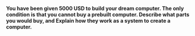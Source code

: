 **You have been given 5000 USD to build your dream computer. The only condition is that you cannot buy a prebuilt computer. Describe what parts you would buy, and Explain how they work as a system to create a computer.**
